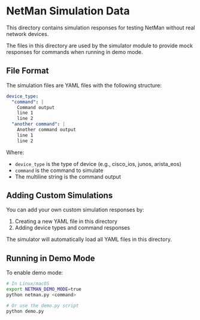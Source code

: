 # NetMan Simulation Data

This directory contains simulation responses for testing NetMan without real network devices.

The files in this directory are used by the simulator module to provide mock responses for commands when running in demo mode.

## File Format

The simulation files are YAML files with the following structure:

```yaml
device_type:
  "command": |
    Command output
    line 1
    line 2
  "another command": |
    Another command output
    line 1
    line 2
```

Where:
- `device_type` is the type of device (e.g., cisco_ios, junos, arista_eos)
- `command` is the command to simulate
- The multiline string is the command output

## Adding Custom Simulations

You can add your own custom simulation responses by:

1. Creating a new YAML file in this directory
2. Adding device types and command responses

The simulator will automatically load all YAML files in this directory.

## Running in Demo Mode

To enable demo mode:

```bash
# In Linux/macOS
export NETMAN_DEMO_MODE=true
python netman.py <command>

# Or use the demo.py script
python demo.py
```
